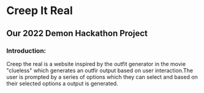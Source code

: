 # Creep It Real
## Our 2022 Demon Hackathon Project
### Introduction:
Creep the real is a website inspired by the outfit generator in the movie "clueless" which generates an outfir output based on user interaction.The user is prompted by a series of options which they can select and based on their selected options a output is generated.
